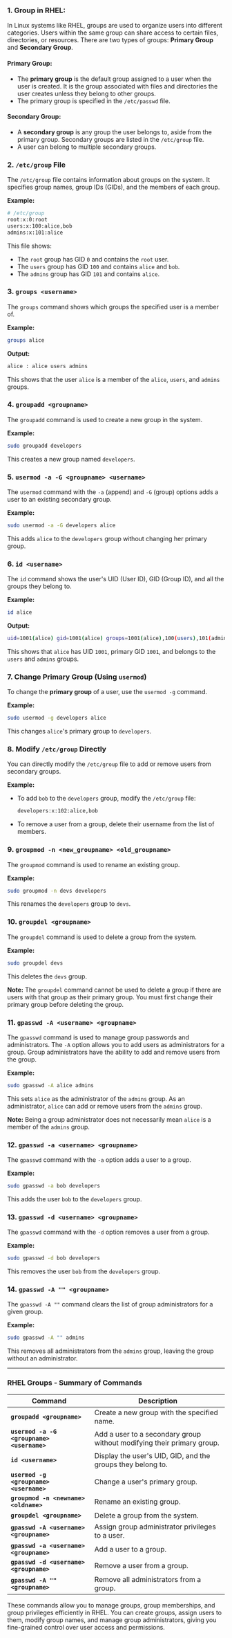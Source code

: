 ### **1. Group in RHEL:**
In Linux systems like RHEL, groups are used to organize users into different categories. Users within the same group can share access to certain files, directories, or resources. There are two types of groups: **Primary Group** and **Secondary Group**.

#### **Primary Group:**
- The **primary group** is the default group assigned to a user when the user is created. It is the group associated with files and directories the user creates unless they belong to other groups.
- The primary group is specified in the `/etc/passwd` file.

#### **Secondary Group:**
- A **secondary group** is any group the user belongs to, aside from the primary group. Secondary groups are listed in the `/etc/group` file.
- A user can belong to multiple secondary groups.

### **2. `/etc/group` File**
The `/etc/group` file contains information about groups on the system. It specifies group names, group IDs (GIDs), and the members of each group.

**Example:**
```bash
# /etc/group
root:x:0:root
users:x:100:alice,bob
admins:x:101:alice
```

This file shows:
- The `root` group has GID `0` and contains the `root` user.
- The `users` group has GID `100` and contains `alice` and `bob`.
- The `admins` group has GID `101` and contains `alice`.

### **3. `groups <username>`**
The `groups` command shows which groups the specified user is a member of.

**Example:**
```bash
groups alice
```
**Output:**
```bash
alice : alice users admins
```
This shows that the user `alice` is a member of the `alice`, `users`, and `admins` groups.

### **4. `groupadd <groupname>`**
The `groupadd` command is used to create a new group in the system.

**Example:**
```bash
sudo groupadd developers
```
This creates a new group named `developers`.

### **5. `usermod -a -G <groupname> <username>`**
The `usermod` command with the `-a` (append) and `-G` (group) options adds a user to an existing secondary group.

**Example:**
```bash
sudo usermod -a -G developers alice
```
This adds `alice` to the `developers` group without changing her primary group.

### **6. `id <username>`**
The `id` command shows the user's UID (User ID), GID (Group ID), and all the groups they belong to.

**Example:**
```bash
id alice
```
**Output:**
```bash
uid=1001(alice) gid=1001(alice) groups=1001(alice),100(users),101(admins)
```
This shows that `alice` has UID `1001`, primary GID `1001`, and belongs to the `users` and `admins` groups.

### **7. Change Primary Group (Using `usermod`)**
To change the **primary group** of a user, use the `usermod -g` command.

**Example:**
```bash
sudo usermod -g developers alice
```
This changes `alice`'s primary group to `developers`.

### **8. Modify `/etc/group` Directly**
You can directly modify the `/etc/group` file to add or remove users from secondary groups.

**Example:**
- To add `bob` to the `developers` group, modify the `/etc/group` file:
  ```bash
  developers:x:102:alice,bob
  ```

- To remove a user from a group, delete their username from the list of members.

### **9. `groupmod -n <new_groupname> <old_groupname>`**
The `groupmod` command is used to rename an existing group.

**Example:**
```bash
sudo groupmod -n devs developers
```
This renames the `developers` group to `devs`.

### **10. `groupdel <groupname>`**
The `groupdel` command is used to delete a group from the system.

**Example:**
```bash
sudo groupdel devs
```
This deletes the `devs` group.

**Note:** The `groupdel` command cannot be used to delete a group if there are users with that group as their primary group. You must first change their primary group before deleting the group.

### **11. `gpasswd -A <username> <groupname>`**
The `gpasswd` command is used to manage group passwords and administrators. The `-A` option allows you to add users as administrators for a group. Group administrators have the ability to add and remove users from the group.

**Example:**
```bash
sudo gpasswd -A alice admins
```
This sets `alice` as the administrator of the `admins` group. As an administrator, `alice` can add or remove users from the `admins` group.

**Note:** Being a group administrator does not necessarily mean `alice` is a member of the `admins` group.

### **12. `gpasswd -a <username> <groupname>`**
The `gpasswd` command with the `-a` option adds a user to a group.

**Example:**
```bash
sudo gpasswd -a bob developers
```
This adds the user `bob` to the `developers` group.

### **13. `gpasswd -d <username> <groupname>`**
The `gpasswd` command with the `-d` option removes a user from a group.

**Example:**
```bash
sudo gpasswd -d bob developers
```
This removes the user `bob` from the `developers` group.

### **14. `gpasswd -A "" <groupname>`**
The `gpasswd -A ""` command clears the list of group administrators for a given group.

**Example:**
```bash
sudo gpasswd -A "" admins
```
This removes all administrators from the `admins` group, leaving the group without an administrator.

---

### **RHEL Groups - Summary of Commands**

| Command                           | Description                                                                 |
|-----------------------------------|-----------------------------------------------------------------------------|
| **`groupadd <groupname>`**         | Create a new group with the specified name.                                 |
| **`usermod -a -G <groupname> <username>`** | Add a user to a secondary group without modifying their primary group. |
| **`id <username>`**                | Display the user's UID, GID, and the groups they belong to.                |
| **`usermod -g <groupname> <username>`** | Change a user's primary group.                                             |
| **`groupmod -n <newname> <oldname>`** | Rename an existing group.                                                  |
| **`groupdel <groupname>`**         | Delete a group from the system.                                             |
| **`gpasswd -A <username> <groupname>`** | Assign group administrator privileges to a user.                           |
| **`gpasswd -a <username> <groupname>`** | Add a user to a group.                                                     |
| **`gpasswd -d <username> <groupname>`** | Remove a user from a group.                                                |
| **`gpasswd -A "" <groupname>`**   | Remove all administrators from a group.                                     |

These commands allow you to manage groups, group memberships, and group privileges efficiently in RHEL. You can create groups, assign users to them, modify group names, and manage group administrators, giving you fine-grained control over user access and permissions.
